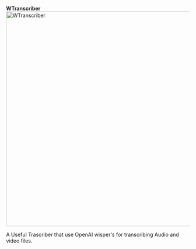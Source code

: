 **WTranscriber**
<img width="588" alt="WTranscriber" src="https://github.com/user-attachments/assets/9f7c209f-dac9-472a-875c-6a4815a0bf34">

A Useful Trascriber that use OpenAI wisper's for transcribing Audio and video files.
